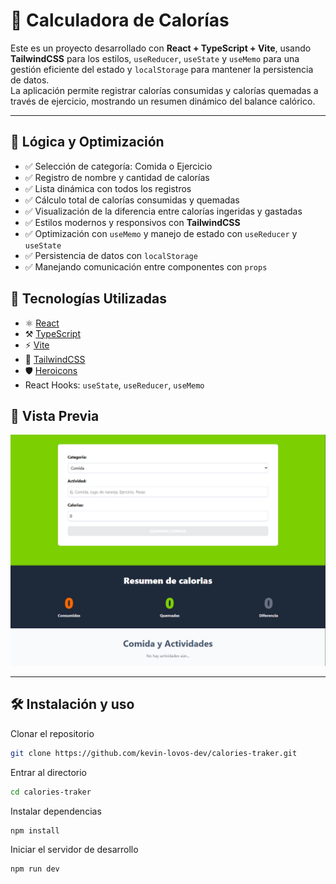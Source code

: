 # 🥗 Calculadora de Calorías

Este es un proyecto desarrollado con **React + TypeScript + Vite**, usando **TailwindCSS** para los estilos, `useReducer`, `useState` y `useMemo` para una gestión eficiente del estado y `localStorage` para mantener la persistencia de datos.  
La aplicación permite registrar calorías consumidas y calorías quemadas a través de ejercicio, mostrando un resumen dinámico del balance calórico.

---

## 🧠 Lógica y Optimización

- ✅ Selección de categoría: Comida o Ejercicio
- ✅ Registro de nombre y cantidad de calorías
- ✅ Lista dinámica con todos los registros
- ✅ Cálculo total de calorías consumidas y quemadas
- ✅ Visualización de la diferencia entre calorías ingeridas y gastadas
- ✅ Estilos modernos y responsivos con **TailwindCSS**
- ✅ Optimización con `useMemo` y manejo de estado con `useReducer` y `useState`
- ✅ Persistencia de datos con `localStorage`
- ✅ Manejando comunicación entre componentes con `props`

## 🚀 Tecnologías Utilizadas

- ⚛ [React](https://reactjs.org/)
- ⚒️ [TypeScript](https://www.typescriptlang.org/)
- ⚡️ [Vite](https://vitejs.dev/)
- 🎨 [TailwindCSS](https://tailwindcss.com/)
- 🛡️ [Heroicons](https://heroicons.com/)
- React Hooks: `useState`, `useReducer`, `useMemo`

## 📸 Vista Previa

![Vista previa de la app](./public/vista-previa.png)

---

## 🛠️ Instalación y uso

Clonar el repositorio

```bash
git clone https://github.com/kevin-lovos-dev/calories-traker.git
```

Entrar al directorio

```bash
cd calories-traker
```

Instalar dependencias

```bash
npm install
```

Iniciar el servidor de desarrollo

```bash
npm run dev
```
